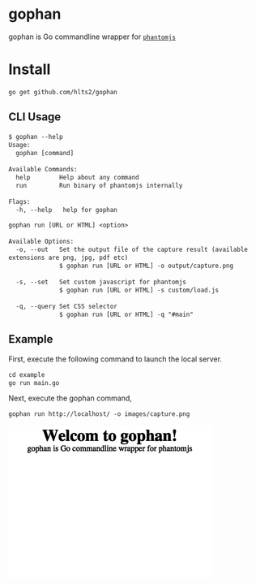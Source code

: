 # gophan

gophan is Go commandline wrapper for [`phantomjs`][phantomjs]

[phantomjs]: http://phantomjs.org/

# Install

```
go get github.com/hlts2/gophan
```

## CLI Usage

```
$ gophan --help
Usage:
  gophan [command]

Available Commands:
  help        Help about any command
  run         Run binary of phantomjs internally

Flags:
  -h, --help   help for gophan

```

```
gophan run [URL or HTML] <option>

Available Options:
  -o, --out   Set the output file of the capture result (available extensions are png, jpg, pdf etc)
              $ gophan run [URL or HTML] -o output/capture.png

  -s, --set   Set custom javascript for phantomjs
              $ gophan run [URL or HTML] -s custom/load.js

  -q, --query Set CSS selector
              $ gophan run [URL or HTML] -q "#main"
```

## Example

First, execute the following command to launch the local server.
```
cd example
go run main.go
```

Next, execute the gophan command,
```
gophan run http://localhost/ -o images/capture.png
```
![capture](images/capture.png)
